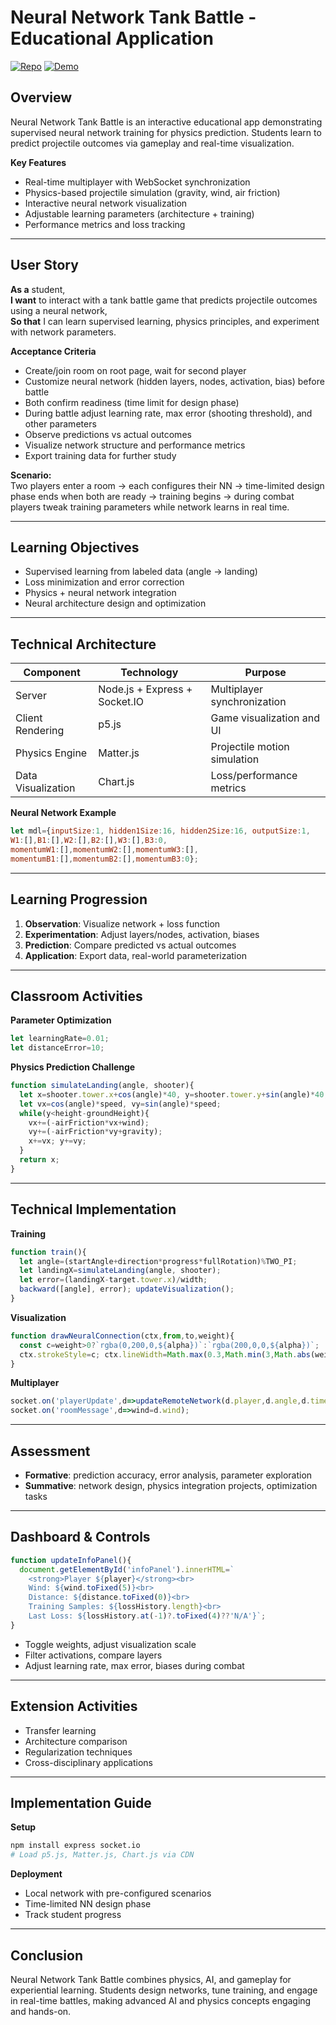 # Neural Network Tank Battle - Educational Application

[![Repo](https://img.shields.io/badge/Code-GitHub-blue?logo=github)](https://github.com/your-username/neural-network-tank-battle)
[![Demo](https://img.shields.io/badge/Demo-Live-green?logo=vercel)](https://github.com/arturr0/ai-tillery)

## Overview
Neural Network Tank Battle is an interactive educational app demonstrating supervised neural network training for physics prediction. Students learn to predict projectile outcomes via gameplay and real-time visualization.

**Key Features**
- Real-time multiplayer with WebSocket synchronization  
- Physics-based projectile simulation (gravity, wind, air friction)  
- Interactive neural network visualization  
- Adjustable learning parameters (architecture + training)  
- Performance metrics and loss tracking  

---

## User Story
**As a** student,  
**I want** to interact with a tank battle game that predicts projectile outcomes using a neural network,  
**So that** I can learn supervised learning, physics principles, and experiment with network parameters.

**Acceptance Criteria**
- Create/join room on root page, wait for second player  
- Customize neural network (hidden layers, nodes, activation, bias) before battle  
- Both confirm readiness (time limit for design phase)  
- During battle adjust learning rate, max error (shooting threshold), and other parameters  
- Observe predictions vs actual outcomes  
- Visualize network structure and performance metrics  
- Export training data for further study  

**Scenario:**  
Two players enter a room → each configures their NN → time-limited design phase ends when both are ready → training begins → during combat players tweak training parameters while network learns in real time.

---

## Learning Objectives
- Supervised learning from labeled data (angle → landing)  
- Loss minimization and error correction  
- Physics + neural network integration  
- Neural architecture design and optimization  

---

## Technical Architecture
| Component         | Technology                     | Purpose                                 |
|-------------------|--------------------------------|-----------------------------------------|
| Server            | Node.js + Express + Socket.IO  | Multiplayer synchronization             |
| Client Rendering  | p5.js                          | Game visualization and UI               |
| Physics Engine    | Matter.js                      | Projectile motion simulation            |
| Data Visualization| Chart.js                       | Loss/performance metrics                |

**Neural Network Example**
```javascript
let mdl={inputSize:1, hidden1Size:16, hidden2Size:16, outputSize:1,
W1:[],B1:[],W2:[],B2:[],W3:[],B3:0,
momentumW1:[],momentumW2:[],momentumW3:[],
momentumB1:[],momentumB2:[],momentumB3:0};
```

---

## Learning Progression
1. **Observation**: Visualize network + loss function  
2. **Experimentation**: Adjust layers/nodes, activation, biases  
3. **Prediction**: Compare predicted vs actual outcomes  
4. **Application**: Export data, real-world parameterization  

---

## Classroom Activities
**Parameter Optimization**
```javascript
let learningRate=0.01;
let distanceError=10;
```

**Physics Prediction Challenge**
```javascript
function simulateLanding(angle, shooter){
  let x=shooter.tower.x+cos(angle)*40, y=shooter.tower.y+sin(angle)*40;
  let vx=cos(angle)*speed, vy=sin(angle)*speed;
  while(y<height-groundHeight){
    vx+=(-airFriction*vx+wind);
    vy+=(-airFriction*vy+gravity);
    x+=vx; y+=vy;
  }
  return x;
}
```

---

## Technical Implementation
**Training**
```javascript
function train(){
  let angle=(startAngle+direction*progress*fullRotation)%TWO_PI;
  let landingX=simulateLanding(angle, shooter);
  let error=(landingX-target.tower.x)/width;
  backward([angle], error); updateVisualization();
}
```

**Visualization**
```javascript
function drawNeuralConnection(ctx,from,to,weight){
  const c=weight>0?`rgba(0,200,0,${alpha})`:`rgba(200,0,0,${alpha})`;
  ctx.strokeStyle=c; ctx.lineWidth=Math.max(0.3,Math.min(3,Math.abs(weight))); ctx.stroke();
}
```

**Multiplayer**
```javascript
socket.on('playerUpdate',d=>updateRemoteNetwork(d.player,d.angle,d.timestamp));
socket.on('roomMessage',d=>wind=d.wind);
```

---

## Assessment
- **Formative**: prediction accuracy, error analysis, parameter exploration  
- **Summative**: network design, physics integration projects, optimization tasks  

---

## Dashboard & Controls
```javascript
function updateInfoPanel(){
  document.getElementById('infoPanel').innerHTML=`
    <strong>Player ${player}</strong><br>
    Wind: ${wind.toFixed(5)}<br>
    Distance: ${distance.toFixed(0)}<br>
    Training Samples: ${lossHistory.length}<br>
    Last Loss: ${lossHistory.at(-1)?.toFixed(4)??'N/A'}`;
}
```
- Toggle weights, adjust visualization scale  
- Filter activations, compare layers  
- Adjust learning rate, max error, biases during combat  

---

## Extension Activities
- Transfer learning  
- Architecture comparison  
- Regularization techniques  
- Cross-disciplinary applications  

---

## Implementation Guide
**Setup**
```bash
npm install express socket.io
# Load p5.js, Matter.js, Chart.js via CDN
```

**Deployment**
- Local network with pre-configured scenarios  
- Time-limited NN design phase  
- Track student progress  

---

## Conclusion
Neural Network Tank Battle combines physics, AI, and gameplay for experiential learning. Students design networks, tune training, and engage in real-time battles, making advanced AI and physics concepts engaging and hands-on.
